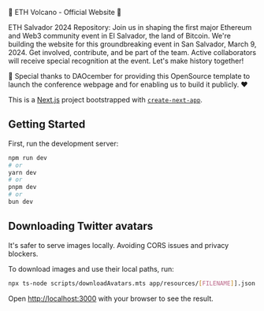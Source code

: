 🌋 ETH Volcano - Official Website 🌋

ETH Salvador 2024 Repository: Join us in shaping the first major Ethereum and Web3 community event in El Salvador, the land of Bitcoin. We're building the website for this groundbreaking event in San Salvador, March 9, 2024. Get involved, contribute, and be part of the team. Active collaborators will receive special recognition at the event. Let's make history together!

🙏 Special thanks to DAOcember for providing this OpenSource template to launch the conference webpage and for enabling us to build it publicly. ❤️

This is a [Next.js](https://nextjs.org/) project bootstrapped with [`create-next-app`](https://github.com/vercel/next.js/tree/canary/packages/create-next-app).

## Getting Started

First, run the development server:

```bash
npm run dev
# or
yarn dev
# or
pnpm dev
# or
bun dev
```

## Downloading Twitter avatars

It's safer to serve images locally. Avoiding CORS issues and privacy blockers.

To download images and use their local paths, run:

```bash
npx ts-node scripts/downloadAvatars.mts app/resources/[FILENAME]].json
```

Open [http://localhost:3000](http://localhost:3000) with your browser to see the result.
